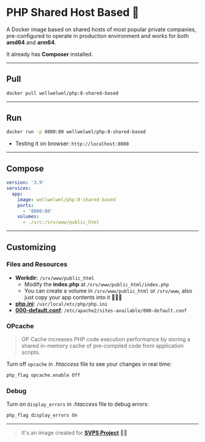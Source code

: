 # PHP Shared Host Based 🐳

A Docker image based on shared hosts of most popular private companies, pre-configured to operate in production environment and works for both **amd64** and **arm64**.

It already has **Composer** installed.

---

## Pull

```sh
docker pull wellwelwel/php:8-shared-based
```

---

## Run

```sh
docker run -p 8080:80 wellwelwel/php:8-shared-based
```

- Testing it on browser: `http://localhost:8080`

---

## Compose

```yml
version: '3.9'
services:
  app:
    image: wellwelwel/php:8-shared-based
    ports:
      - '8080:80'
    volumes:
      - ./src:/srv/www/public_html
```

---

## Customizing

### Files and Resources

- **Workdir:** `/srv/www/public_html`
  - Modify the **index.php** at `/srv/www/public_html/index.php`
  - You can create a volume in `/srv/www/public_html` or `/srv/www`, also just copy your app contents into it 🤹🏻‍♀️
- [**php.ini**](./resources/php.ini): `/usr/local/etc/php/php.ini`
- [**000-default.conf**](./resources/000-default.conf): `/etc/apache2/sites-available/000-default.conf`

### OPcache

> OP Cache increases PHP code execution performance by storing a shared in-memory cache of pre-compiled code from application scripts.

Turn off `opcache` in _.htaccess_ file to see your changes in real time:

```apache
php_flag opcache.enable Off
```

### Debug

Turn on `display_errors` in _.htaccess_ file to debug errors:

```apache
php_flag display_errors On
```

---

> It's an image created for [**SVPS Project**](https://github.com/wellwelwel/svps) 🧙🏻
